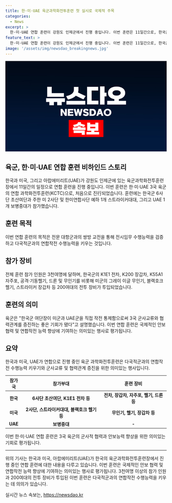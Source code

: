 ```yaml
---
title: 한·미·UAE 육군과학화전투훈련 첫 실시로 국제적 주목
categories:
  - News
excerpt: >
  한·미·UAE 연합 훈련이 강원도 인제군에서 진행 중입니다. 이번 훈련은 11일간으로, 한국군 6사단 초산여단, 주한 미 2사단, 한미연합사단 예하 1개 스트라이커대대, UAE 1개 보병중대가 참가했습니다. 이 훈련은 전문 대항군과의 교전을 통해 전시임무 수행능력을 검증하고 다국적군과의 연합작전 수행능력을 키우는 것이 목적입니다. 참가 인원은 3천여명, 전투 장비로는 K1E1 전차, 미군의 그레이 이글 무인기 등 200여대가 투입됐습니다. 해당 연합 훈련은 3국 군사교류와 협력관계를 높일 수 있는 기회로 평가됩니다.
feature_text: >
  한·미·UAE 연합 훈련이 강원도 인제군에서 진행 중입니다. 이번 훈련은 11일간으로, 한국군 6사단 초산여단, 주한 미 2사단, 한미연합사단 예하 1개 스트라이커대대, UAE 1개 보병중대가 참가했습니다. 이 훈련은 전문 대항군과의 교전을 통해 전시임무 수행능력을 검증하고 다국적군과의 연합작전 수행능력을 키우는 것이 목적입니다. 참가 인원은 3천여명, 전투 장비로는 K1E1 전차, 미군의 그레이 이글 무인기 등 200여대가 투입됐습니다. 해당 연합 훈련은 3국 군사교류와 협력관계를 높일 수 있는 기회로 평가됩니다.
image: '/assets/img/newsdao_breakingnews.jpg'
---
```


<p><img src="/assets/img/newsdao_breakingnews.jpg" alt="flaretime 속보" /></p>

<h2>육군, 한·미·UAE 연합 훈련 비하인드 스토리</h2>

<p data-ke-size="size16">한국과 미국, 그리고 아랍에미리트(UAE)가 강원도 인제군에 있는 육군과학화전투훈련장에서 11일간의 일정으로 연합 훈련을 진행 중입니다. 이번 훈련은 한·미·UAE 3국 육군의 연합 과학화전투훈련(KCTC)으로, 처음으로 진行되었습니다. 훈련에는 한국군 6사단 초산여단과 주한 미 2사단 및 한미연합사단 예하 1개 스트라이커대대, 그리고 UAE 1개 보병중대가 참가했습니다.</p>

<h2 data-ke-size="size26">훈련 목적</h2>

<p data-ke-size="size16">이번 연합 훈련의 목적은 전문 대항군과의 쌍방 교전을 통해 전시임무 수행능력을 검증하고 다국적군과의 연합작전 수행능력을 키우는 것입니다.</p>

<h2 data-ke-size="size26">참가 장비</h2>

<p data-ke-size="size16">전체 훈련 참가 인원은 3천여명에 달하며, 한국군의 K1E1 전차, K200 장갑차, K55A1 자주포, 공격·기동헬기, 드론 및 무인기를 비롯해 미군의 그레이 이글 무인기, 블랙호크 헬기, 스트라이커 장갑차 등 200여대의 전투 장비가 투입되었습니다.</p>

<h2 data-ke-size="size26">훈련의 의미</h2>

<p data-ke-size="size16">육군은 "한국군 여단장이 미군과 UAE군을 직접 작전 통제함으로써 3국 군사교류와 협력관계를 증진하는 좋은 기회가 됐다"고 설명했습니다. 이번 연합 훈련은 국제적인 안보 협력 및 연합작전 능력 향상에 기여하는 의미있는 행사로 평가됩니다.</p>

<h2 data-ke-size="size26">요약</h2>

<p data-ke-size="size16">한국과 미국, UAE가 연합으로 진행 중인 육군 과학화전투훈련은 다국적군과의 연합작전 수행능력 키우기와 군사교류 및 협력관계 증진을 위한 의미있는 행사입니다.</p>

<table>
  <thead>
    <tr>
      <th><b>참가국</b></th>
      <th><b>참가부대</b></th>
      <th><b>훈련 장비</b></th>
    </tr>
  </thead>
  <tbody>
    <tr>
      <td style="text-align: center; height: 17px;"><b>한국</b></td>
      <td style="text-align: center; height: 17px;"><b>6사단 초산여단, K1E1 전차 등</b></td>
      <td style="text-align: center; height: 17px;"><b>전차, 장갑차, 자주포, 헬기, 드론 등</b></td>
    </tr>
    <tr>
      <td style="text-align: center; height: 17px;"><b>미국</b></td>
      <td style="text-align: center; height: 17px;"><b>2사단, 스트라이커대대, 블랙호크 헬기 등</b></td>
      <td style="text-align: center; height: 17px;"><b>무인기, 헬기, 장갑차 등</b></td>
    </tr>
    <tr>
      <td style="text-align: center; height: 17px;"><b>UAE</b></td>
      <td style="text-align: center; height: 17px;"><b>보병중대</b></td>
      <td style="text-align: center; height: 17px;"><b>-</b></td>
    </tr>
  </tbody>
</table>

<p data-ke-size="size16">이번 한·미·UAE 연합 훈련은 3국 육군의 군사적 협력과 안보능력 향상을 위한 의미있는 기회로 평가됩니다.</p>

<hr>

<p data-ke-size="size16">위의 기사는 한국과 미국, 아랍에미리트(UAE)가 한국의 육군과학화전투훈련장에서 진행 중인 연합 훈련에 대한 내용을 다루고 있습니다. 이번 훈련은 국제적인 안보 협력 및 연합작전 능력 향상에 기여하는 의미있는 행사로 평가됩니다. 3천여명 이상의 참가 인원과 200여대의 전투 장비가 투입된 이번 훈련은 다국적군과의 연합작전 수행능력을 키우는 데 의의가 있습니다.</p>
실시간 뉴스 속보는, <a href="https://newsdao.kr" rel="dofollow">https://newsdao.kr</a>


